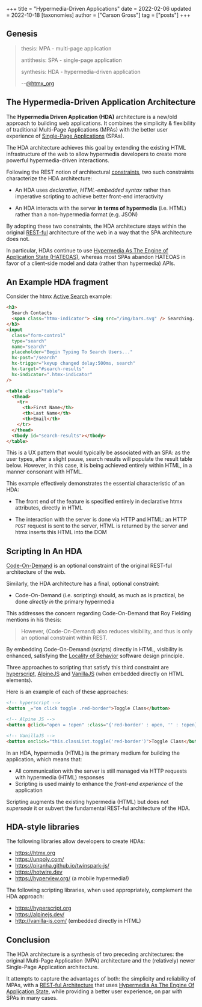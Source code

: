 +++
title = "Hypermedia-Driven Applications"
date = 2022-02-06
updated = 2022-10-18
[taxonomies]
author = ["Carson Gross"]
tag = ["posts"]
+++

## Genesis

> thesis: MPA - multi-page application
>
> antithesis: SPA - single-page application
>
> synthesis: HDA - hypermedia-driven application
>
> \-\-[@htmx_org](https://twitter.com/htmx_org/status/1490318550170357760)

## The Hypermedia-Driven Application Architecture

The **Hypermedia Driven Application (HDA)** architecture is a new/old approach to building web applications. It combines
the simplicity & flexibility of traditional Multi-Page Applications (MPAs) with the better user experience of
[Single-Page Applications](https://en.wikipedia.org/wiki/Single-page_application) (SPAs).

The HDA architecture achieves this goal by extending the existing HTML infrastructure of the web to allow hypermedia
developers to create more powerful hypermedia-driven interactions.

Following the REST notion of architectural
[constraints](https://www.ics.uci.edu/~fielding/pubs/dissertation/rest_arch_style.htm), two such constraints
characterize the HDA architecture:

- An HDA uses _declarative, HTML-embedded syntax_ rather than imperative scripting to achieve better front-end
  interactivity

- An HDA interacts with the server **in terms of hypermedia** (i.e. HTML) rather than a non-hypermedia format (e.g.
  JSON)

By adopting these two constraints, the HDA architecture stays within the original
[REST-ful](https://developer.mozilla.org/en-US/docs/Glossary/REST) architecture of the web in a way that the SPA
architecture does not.

In particular, HDAs continue to use [Hypermedia As The Engine of Application State (HATEOAS)](@/essays/hateoas.md),
whereas most SPAs abandon HATEOAS in favor of a client-side model and data (rather than hypermedia) APIs.

## An Example HDA fragment

Consider the htmx [Active Search](@/examples/active-search.md) example:

```html
<h3>
  Search Contacts
  <span class="htmx-indicator"> <img src="/img/bars.svg" /> Searching... </span>
</h3>
<input
  class="form-control"
  type="search"
  name="search"
  placeholder="Begin Typing To Search Users..."
  hx-post="/search"
  hx-trigger="keyup changed delay:500ms, search"
  hx-target="#search-results"
  hx-indicator=".htmx-indicator"
/>

<table class="table">
  <thead>
    <tr>
      <th>First Name</th>
      <th>Last Name</th>
      <th>Email</th>
    </tr>
  </thead>
  <tbody id="search-results"></tbody>
</table>
```

This is a UX pattern that would typically be associated with an SPA: as the user types, after a slight pause, search
results will populate the result table below. However, in this case, it is being achieved entirely within HTML, in a
manner consonant with HTML.

This example effectively demonstrates the essential characteristic of an HDA:

- The front end of the feature is specified entirely in declarative htmx attributes, directly in HTML

- The interaction with the server is done via HTTP and HTML: an HTTP `POST` request is sent to the server, HTML is
  returned by the server and htmx inserts this HTML into the DOM

## Scripting In An HDA

[Code-On-Demand](https://www.ics.uci.edu/~fielding/pubs/dissertation/rest_arch_style.htm#sec_5_1_7) is an optional
constraint of the original REST-ful architecture of the web.

Similarly, the HDA architecture has a final, optional constraint:

- Code-On-Demand (i.e. scripting) should, as much as is practical, be done _directly in_ the primary hypermedia

This addresses the concern regarding Code-On-Demand that Roy Fielding mentions in his thesis:

> However, (Code-On-Demand) also reduces visibility, and thus is only an optional constraint within REST.

By embedding Code-On-Demand (scripts) directly in HTML, visibility is enhanced, satisfying the
[Locality of Behavior](@/essays/locality-of-behaviour.md) software design principle.

Three approaches to scripting that satisfy this third constraint are [hyperscript](https://hyperscript.org),
[AlpineJS](https://alpinejs.dev) and [VanillaJS](http://vanilla-js.com/) (when embedded directly on HTML elements).

Here is an example of each of these approaches:

```html
<!-- hyperscript -->
<button _="on click toggle .red-border">Toggle Class</button>

<!-- Alpine JS -->
<button @click="open = !open" :class="{'red-border' : open, '' : !open}">Toggle Class</button>

<!-- VanillaJS -->
<button onclick="this.classList.toggle('red-border')">Toggle Class</button>
```

In an HDA, hypermedia (HTML) is the primary medium for building the application, which means that:

- All communication with the server is still managed via HTTP requests with hypermedia (HTML) responses
- Scripting is used mainly to enhance the _front-end experience_ of the application

Scripting augments the existing hypermedia (HTML) but does not _supersede_ it or subvert the fundamental REST-ful
architecture of the HDA.

## HDA-style libraries

The following libraries allow developers to create HDAs:

- <https://htmx.org>
- <https://unpoly.com/>
- <https://piranha.github.io/twinspark-js/>
- <https://hotwire.dev>
- <https://hyperview.org/> (a mobile hypermedia!)

The following scripting libraries, when used appropriately, complement the HDA approach:

- <https://hyperscript.org>
- <https://alpinejs.dev/>
- <http://vanilla-js.com/> (embedded directly in HTML)

## Conclusion

The HDA architecture is a synthesis of two preceding architectures: the original Multi-Page Application (MPA)
architecture and the (relatively) newer Single-Page Application architecture.

It attempts to capture the advantages of both: the simplicity and reliability of MPAs, with a
[REST-ful Architecture](https://developer.mozilla.org/en-US/docs/Glossary/REST) that uses
[Hypermedia As The Engine Of Application State](@/essays/hateoas.md), while providing a better user experience, on par
with SPAs in many cases.
